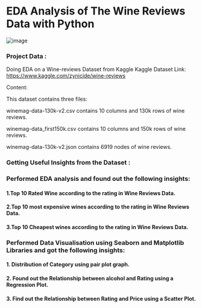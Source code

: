# EDA Analysis of The Wine Reviews Data with Python

![image](https://github.com/gautam2000/Wine-Reviews-Data-EDA-Project/assets/32203981/5cf116b4-b4b1-4956-9bd6-312b9fac32a5)



### Project Data :
Doing EDA on a Wine-reviews Dataset from Kaggle
Kaggle Dataset Link: https://www.kaggle.com/zynicide/wine-reviews

Content:

This dataset contains three files:

winemag-data-130k-v2.csv contains 10 columns and 130k rows of wine reviews.

winemag-data_first150k.csv contains 10 columns and 150k rows of wine reviews.

winemag-data-130k-v2.json contains 6919 nodes of wine reviews.

### Getting Useful Insights from the Dataset :
### Performed EDA analysis and found out the following insights:

#### 1.Top 10 Rated Wine according to the rating in Wine Reviews Data.
#### 2.Top 10 most expensive wines according to the rating in Wine Reviews Data.
#### 3.Top 10 Cheapest wines according to the rating in Wine Reviews Data.

### Performed Data Visualisation using Seaborn and Matplotlib Libraries  and got the following insights:

#### 1. Distribution of Category using pair plot graph.
#### 2. Found out the Relationship between alcohol and Rating using a  Regression Plot.
#### 3. Find out the Relationship between Rating and Price using a Scatter Plot.





